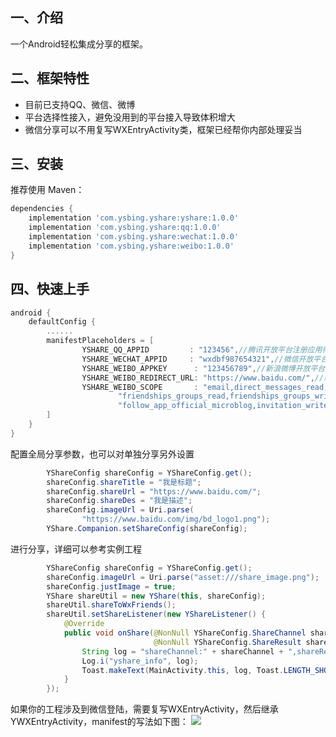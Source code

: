 ## 一、介绍
一个Android轻松集成分享的框架。

## 二、框架特性
* 目前已支持QQ、微信、微博
* 平台选择性接入，避免没用到的平台接入导致体积增大
* 微信分享可以不用复写WXEntryActivity类，框架已经帮你内部处理妥当

## 三、安装
推荐使用 Maven：
``` gradle
dependencies {
    implementation 'com.ysbing.yshare:yshare:1.0.0'
    implementation 'com.ysbing.yshare:qq:1.0.0'
    implementation 'com.ysbing.yshare:wechat:1.0.0'
    implementation 'com.ysbing.yshare:weibo:1.0.0'
}
```

## 四、快速上手
``` gradle
android {
    defaultConfig {
        ......
        manifestPlaceholders = [
                YSHARE_QQ_APPID         : "123456",//腾讯开放平台注册应用得到的appId
                YSHARE_WECHAT_APPID     : "wxdbf987654321",//微信开放平台注册的appId
                YSHARE_WEIBO_APPKEY      : "123456789",//新浪微博开放平台注册的appKey
                YSHARE_WEIBO_REDIRECT_URL: "https://www.baidu.com/",//新浪微博开放平台第三方应用授权回调页地址，默认为`http://`
                YSHARE_WEIBO_SCOPE       : "email,direct_messages_read,direct_messages_write," +
                        "friendships_groups_read,friendships_groups_write,statuses_to_me_read," +
                        "follow_app_official_microblog,invitation_write"//新浪微博开放平台第三方应用 scope，多个 scope 用逗号分隔
        ]
    }
}
```
配置全局分享参数，也可以对单独分享另外设置
``` java
        YShareConfig shareConfig = YShareConfig.get();
        shareConfig.shareTitle = "我是标题";
        shareConfig.shareUrl = "https://www.baidu.com/";
        shareConfig.shareDes = "我是描述";
        shareConfig.imageUrl = Uri.parse(
                "https://www.baidu.com/img/bd_logo1.png");
        YShare.Companion.setShareConfig(shareConfig);
```
进行分享，详细可以参考实例工程
``` java
        YShareConfig shareConfig = YShareConfig.get();
        shareConfig.imageUrl = Uri.parse("asset:///share_image.png");
        shareConfig.justImage = true;
        YShare shareUtil = new YShare(this, shareConfig);
        shareUtil.shareToWxFriends();
        shareUtil.setShareListener(new YShareListener() {
            @Override
            public void onShare(@NonNull YShareConfig.ShareChannel shareChannel,
                                @NonNull YShareConfig.ShareResult shareResult, @Nullable Bundle data) {
                String log = "shareChannel:" + shareChannel + ",shareResult:" + shareResult;
                Log.i("yshare_info", log);
                Toast.makeText(MainActivity.this, log, Toast.LENGTH_SHORT).show();
            }
        });
```
如果你的工程涉及到微信登陆，需要复写WXEntryActivity，然后继承YWXEntryActivity，manifest的写法如下图：
![](https://github.com/ysbing/YShare/wiki/assets/img_hasLoginManifest.png)